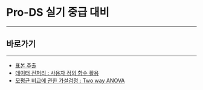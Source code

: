 # Pro-DS 실기 중급 대비

---

## 바로가기

---

- [표본 추출](https://github.com/wjsrlahrlco1998/TIL/blob/master/Pro_DS_Middle_class/[ProDS]Sample_extract.md)
- [데이터 전처리 : 사용자 정의 함수 활용](https://github.com/wjsrlahrlco1998/TIL/blob/master/Pro_DS_Middle_class/[ProDS]Data_preprocessing_Using_User_def_func.md)
- [모평균 비교에 관한 가설검정 : Two way ANOVA](https://github.com/wjsrlahrlco1998/TIL/blob/master/Pro_DS_Middle_class/[ProDS]Two_way_ANOVA.md)

